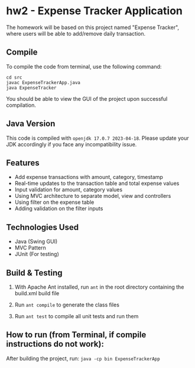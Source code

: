 # hw2 - Expense Tracker Application

The homework will be based on this project named "Expense Tracker", where users will be able to add/remove daily transaction. 

## Compile

To compile the code from terminal, use the following command:
```
cd src
javac ExpenseTrackerApp.java
java ExpenseTracker
```

You should be able to view the GUI of the project upon successful compilation. 

## Java Version
This code is compiled with ```openjdk 17.0.7 2023-04-18```. Please update your JDK accordingly if you face any incompatibility issue.

## Features

- Add expense transactions with amount, category, timestamp
- Real-time updates to the transaction table and total expense values
- Input validation for amount, category values
- Using MVC architecture to separate model, view and controllers
- Using filter on the expense table
- Adding validation on the filter inputs

## Technologies Used

- Java (Swing GUI)
- MVC Pattern
- JUnit (For testing)

## Build & Testing

1. With Apache Ant installed, run ```ant``` in the root directory containing the build.xml build file

2. Run ```ant compile``` to generate the class files

3. Run ```ant test``` to compile all unit tests and run them

## How to run (from Terminal, if compile instructions do not work):
After building the project, run: ```java -cp bin ExpenseTrackerApp```
